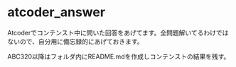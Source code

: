 # atcoder_answer
Atcoderでコンテンスト中に問いた回答をあげてます。全問題解いてるわけではないので、自分用に備忘録的にあげておきます。

ABC320以降はフォルダ内にREADME.mdを作成しコンテンストの結果を残す。
